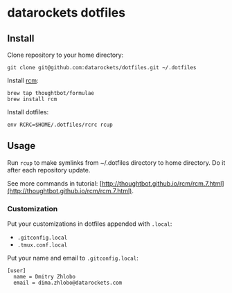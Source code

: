 # datarockets dotfiles

## Install

Clone repository to your home directory:
```
git clone git@github.com:datarockets/dotfiles.git ~/.dotfiles
```

Install [rcm](https://github.com/thoughtbot/rcm):
```
brew tap thoughtbot/formulae
brew install rcm
```

Install dotfiles:
```
env RCRC=$HOME/.dotfiles/rcrc rcup
```

## Usage

Run `rcup` to make symlinks from ~/.dotfiles directory to home directory. Do it 
after each repository update.

See more commands in tutorial: [http://thoughtbot.github.io/rcm/rcm.7.html](http://thoughtbot.github.io/rcm/rcm.7.html).

### Customization

Put your customizations in dotfiles appended with `.local`:
* `.gitconfig.local`
* `.tmux.conf.local`

Put your name and email to `.gitconfig.local`:
```
[user]
  name = Dmitry Zhlobo
  email = dima.zhlobo@datarockets.com
```
